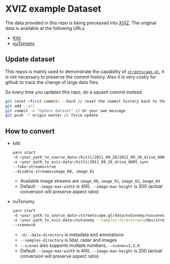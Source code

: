 # XVIZ example Dataset

The data provided in this repo is being processed into [XVIZ](https://github.com/uber/xviz). The original data is available at the following URLs:

- [Kitti](http://www.cvlibs.net/datasets/kitti/raw_data.php)
- [nuTonomy](https://www.nuscenes.org/download) 

## Update dataset

This repos is mainly used to demonstrate the capability of [`streetscape.gl`](https://github.com/uber/streetscape.gl), 
it is not necessary to preserve the commit history. Also it is very costly for github to track the change of
large data files. 

So every time you updates this repo, do a squash commit instead.

```bash
git reset <first-commit> --hard // reset the commit history back to the first commit
git add --all
git commit -m "Update dataset" // Or your own message
git push -f origin master // force update
```

## How to convert

- kitti
    ```bash
    yarn start 
    -d <your_path_to_source_data>/kitti/2011_09_26/2011_09_26_drive_0005_sync 
    -o <your_path_to_xviz-data>/kitti/2011_09_26_drive_0005_sync
    --fake-streams=true
    --disable-streams=image_00, image_01
    ```

   - Available image streams are `image_00`, `image_01`, `image_02`, `image_03`
   - Default `--image-max-width` is 400, `--image-max-height` is 300 (actual conversion will preserve aspect ratio)


- nuTonomy

    ```bash
    yarn start 
    -d <your_path_to_source_data>/streetscape.gl/data/nutonomy/nuscenes_teaser_meta_v1/v0.1
    -o <your_path_to_xviz-data>/nutonomy --samples-directory=~/dev/streetscape.gl/data/nutonomy/samples 
    --scenes=6
    ```
    
    - `-d/--data-directory` is metadata and annotations
    - `--samples-directory` is lidar, radar and images
    - `--scenes` also supports multiple numbers, `--scenes=1,2,6`
    - Default `--image-max-width` is 400, `--image-max-height` is 250 (actual conversion will preserve aspect ratio)
